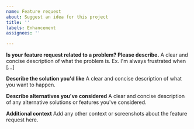 ```yaml
---
name: Feature request
about: Suggest an idea for this project
title: ''
labels: Enhancement
assignees: ''

---
```


<!--PLEASE DO NOT FILE ISSUES FOR GENERAL SUPPORT QUESTIONS.
This issue tracker is only for bbb development related issues.
Search for existing feature requests to avoid creating duplicates.-->

**Is your feature request related to a problem? Please describe.**
A clear and concise description of what the problem is. Ex. I'm always frustrated when [...]

**Describe the solution you'd like**
A clear and concise description of what you want to happen.

**Describe alternatives you've considered**
A clear and concise description of any alternative solutions or features you've considered.

**Additional context**
Add any other context or screenshots about the feature request here.
